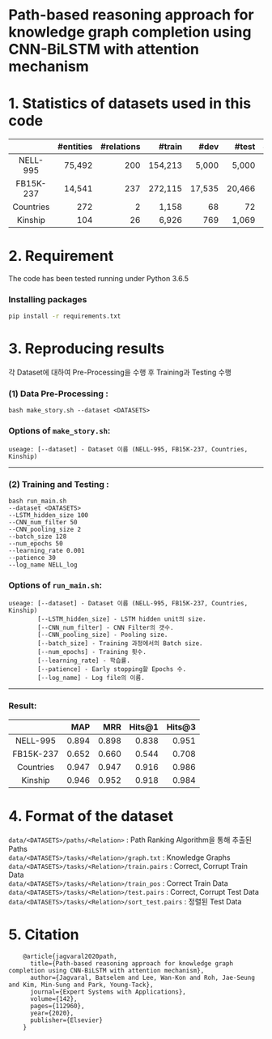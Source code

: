 # Path-based reasoning approach for knowledge graph completion using CNN-BiLSTM with attention mechanism



# 1. Statistics of datasets used in this code
||#entities|#relations|#train|#dev|#test|#tasks|
|:-----------:|------------:|------------:|------------:|------------:|------------:|------------:|
|NELL-995|75,492|200|154,213|5,000|5,000|12|
|FB15K-237|14,541|237|272,115|17,535|20,466|10|
|Countries|272|2|1,158|68|72|2|
|Kinship|104|26|6,926|769|1,069|26|

# 2. Requirement

The code has been tested running under Python 3.6.5
### Installing packages
```bash
pip install -r requirements.txt
```

# 3. Reproducing results
각 Dataset에 대하여 Pre-Processing을 수행 후 Training과 Testing 수행

### (1) Data Pre-Processing :
```shell
bash make_story.sh --dataset <DATASETS>
```
     
### Options of ``make_story.sh``:
```
useage: [--dataset] - Dataset 이름 (NELL-995, FB15K-237, Countries, Kinship)
```   
-----------------------------------    

### (2) Training and Testing :
```shell
bash run_main.sh 
--dataset <DATASETS>
--LSTM_hidden_size 100
--CNN_num_filter 50
--CNN_pooling_size 2
--batch_size 128
--num_epochs 50
--learning_rate 0.001
--patience 30
--log_name NELL_log
```

### Options of ``run_main.sh``:
```
useage: [--dataset] - Dataset 이름 (NELL-995, FB15K-237, Countries, Kinship)
        [--LSTM_hidden_size] - LSTM hidden unit의 size.
        [--CNN_num_filter] - CNN Filter의 갯수.
        [--CNN_pooling_size] - Pooling size.
        [--batch_size] - Training 과정에서의 Batch size.
        [--num_epochs] - Training 횟수.
        [--learning_rate] - 학습률.
        [--patience] - Early stopping할 Epochs 수.
        [--log_name] - Log file의 이름.
```   
----------------------------------

### Result:
||MAP|MRR|Hits@1|Hits@3|
|:-----------:|------------:|------------:|------------:|------------:|
|NELL-995|0.894|0.898|0.838|0.951|
|FB15K-237|0.652|0.660|0.544|0.708|
|Countries|0.947|0.947|0.916|0.986|
|Kinship|0.946|0.952|0.918|0.984|

# 4. Format of the dataset

``data/<DATASETS>/paths/<Relation>`` : Path Ranking Algorithm을 통해 추출된 Paths   
``data/<DATASETS>/tasks/<Relation>/graph.txt`` : Knowledge Graphs   
``data/<DATASETS>/tasks/<Relation>/train.pairs`` : Correct, Corrupt Train Data   
``data/<DATASETS>/tasks/<Relation>/train_pos`` : Correct Train Data   
``data/<DATASETS>/tasks/<Relation>/test.pairs`` : Correct, Corrupt Test Data   
``data/<DATASETS>/tasks/<Relation>/sort_test.pairs`` : 정렬된 Test Data   

# 5. Citation
```
    @article{jagvaral2020path,
      title={Path-based reasoning approach for knowledge graph completion using CNN-BiLSTM with attention mechanism},
      author={Jagvaral, Batselem and Lee, Wan-Kon and Roh, Jae-Seung and Kim, Min-Sung and Park, Young-Tack},
      journal={Expert Systems with Applications},
      volume={142},
      pages={112960},
      year={2020},
      publisher={Elsevier}
    }
```
